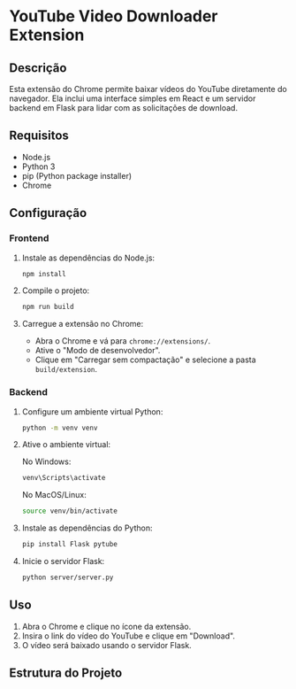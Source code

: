 # YouTube Video Downloader Extension

## Descrição

Esta extensão do Chrome permite baixar vídeos do YouTube diretamente do navegador. Ela inclui uma interface simples em React e um servidor backend em Flask para lidar com as solicitações de download.

## Requisitos

- Node.js
- Python 3
- pip (Python package installer)
- Chrome

## Configuração

### Frontend

1. Instale as dependências do Node.js:

    ```sh
    npm install
    ```

2. Compile o projeto:

    ```sh
    npm run build
    ```

3. Carregue a extensão no Chrome:

    - Abra o Chrome e vá para `chrome://extensions/`.
    - Ative o "Modo de desenvolvedor".
    - Clique em "Carregar sem compactação" e selecione a pasta `build/extension`.

### Backend

1. Configure um ambiente virtual Python:

    ```sh
    python -m venv venv
    ```

2. Ative o ambiente virtual:

    No Windows:

    ```sh
    venv\Scripts\activate
    ```

    No MacOS/Linux:

    ```sh
    source venv/bin/activate
    ```

3. Instale as dependências do Python:

    ```sh
    pip install Flask pytube
    ```

4. Inicie o servidor Flask:

    ```sh
    python server/server.py
    ```

## Uso

1. Abra o Chrome e clique no ícone da extensão.
2. Insira o link do vídeo do YouTube e clique em "Download".
3. O vídeo será baixado usando o servidor Flask.

## Estrutura do Projeto

